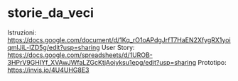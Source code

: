 # storie_da_veci

Istruzioni: https://docs.google.com/document/d/1Kq_rO1oAPdgJrfT7HaEN2XfygRX1yoiqmlJiL-lZD5g/edit?usp=sharing
User Story: https://docs.google.com/spreadsheets/d/1UROB-3HPrV9GHIYf_XVAwJWfaLZGcKtjAoiyksu1epg/edit?usp=sharing
Prototipo: https://invis.io/4U4UHG8E3

